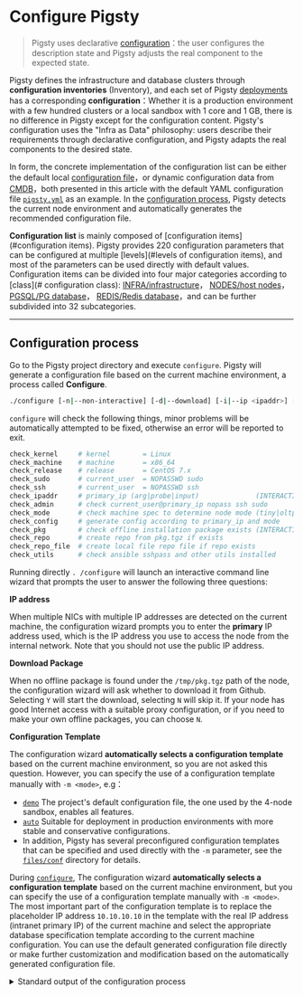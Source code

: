 # Configure Pigsty

> Pigsty uses declarative [configuration](v-config.md)：the user configures the description state and Pigsty adjusts the real component to the expected state.

Pigsty defines the infrastructure and database clusters through **configuration inventories** (Inventory), and each set of Pigsty [deployments](d-deploy.md)  has a corresponding **configuration**：Whether it is a production environment with a few hundred clusters or a local sandbox with 1 core and 1 GB, there is no difference in Pigsty except for the configuration content. Pigsty's configuration uses the "Infra as Data" philosophy: users describe their requirements through declarative configuration, and Pigsty adapts the real components to the desired state.

In form, the concrete implementation of the configuration list can be either the default local [configuration file](#配置文件)，or dynamic configuration data from [CMDB](t-cmdb.md)，both presented in this article with the default YAML configuration file [`pigsty.yml`](https://github.com/Vonng/pigsty/blob/master/pigsty.yml) as an example. In the [configuration process](#配置过程), Pigsty detects the current node environment and automatically generates the recommended configuration file.

**Configuration list** is mainly composed of [configuration items](#configuration items). Pigsty provides 220 configuration parameters that can be configured at multiple [levels](#levels of configuration items), and most of the parameters can be used directly with default values. Configuration items can be divided into four major categories according to [class](# configuration class):  [INFRA/infrastructure](v-infra.md)， [NODES/host nodes](v-nodes.md)， [PGSQL/PG database](v-pgsql.md)， [REDIS/Redis database](v-redis.md)，and can be further subdivided into 32 subcategories.


--------------

## Configuration process

Go to the Pigsty project directory and execute `configure`. Pigsty will generate a configuration file based on the current machine environment, a process called **Configure**.

```bash
./configure [-n|--non-interactive] [-d|--download] [-i|--ip <ipaddr>] [-m|--mode {auto|demo}]
```

`configure` will check the following things, minor problems will be automatically attempted to be fixed, otherwise an error will be reported to exit.

```bash
check_kernel     # kernel        = Linux
check_machine    # machine       = x86_64
check_release    # release       = CentOS 7.x
check_sudo       # current_user  = NOPASSWD sudo
check_ssh        # current_user  = NOPASSWD ssh
check_ipaddr     # primary_ip (arg|probe|input)              (INTERACTIVE: ask for ip)
check_admin      # check current_user@primary_ip nopass ssh sudo
check_mode       # check machine spec to determine node mode (tiny|oltp|olap|crit)
check_config     # generate config according to primary_ip and mode
check_pkg        # check offline installation package exists (INTERACTIVE: ask for download)
check_repo       # create repo from pkg.tgz if exists
check_repo_file  # create local file repo file if repo exists
check_utils      # check ansible sshpass and other utils installed
```

Running directly `. /configure` will launch an interactive command line wizard that prompts the user to answer the following three questions:

**IP address**

When multiple NICs with multiple IP addresses are detected on the current machine, the configuration wizard prompts you to enter the **primary** IP address used, which is the IP address you use to access the node from the internal network. Note that you should not use the public IP address.

**Download Package**

When no offline package is found under the `/tmp/pkg.tgz` path of the node, the configuration wizard will ask whether to download it from Github. Selecting `Y` will start the download, selecting `N` will skip it. If your node has good Internet access with a suitable proxy configuration, or if you need to make your own offline packages, you can choose `N`.

**Configuration Template**

The configuration wizard **automatically selects a configuration template** based on the current machine environment, so you are not asked this question. However, you can specify the use of a configuration template manually with `-m <mode>`, e.g：

- [`demo`](https://github.com/Vonng/pigsty/blob/master/files/conf/pigsty-demo.yml) The project's default configuration file, the one used by the 4-node sandbox, enables all features.
- [`auto`](https://github.com/Vonng/pigsty/blob/master/files/conf/pigsty-auto.yml) Suitable for deployment in production environments with more stable and conservative configurations.
- In addition, Pigsty has several preconfigured configuration templates that can be specified and used directly with the `-m` parameter, see the [`files/conf`](https://github.com/Vonng/pigsty/tree/master/files/conf) directory for details.

During [`configure`](#配置过程), The configuration wizard **automatically selects a configuration template** based on the current machine environment, but you can specify the use of a configuration template manually with `-m <mode>`. The most important part of the configuration template is to replace the placeholder IP address `10.10.10.10` in the template with the real IP address (intranet primary IP) of the current machine and select the appropriate database specification template according to the current machine configuration.  You can use the default generated configuration file directly or make further customization and modification based on the automatically generated configuration file.

<details><summary>Standard output of the configuration process</summary>


```bash
$ ./configure
configure pigsty v1.4.0 begin
[ OK ] kernel = Linux
[ OK ] machine = x86_64
[ OK ] release = 7.8.2003 , perfect
[ OK ] sudo = root ok
[ OK ] ssh = root@127.0.0.1 ok
[ OK ] primary_ip = 10.10.10.10  (from probe)
[ OK ] admin = root@10.10.10.10 ok
[ OK ] spec = mini (cpu = 2)
[ OK ] config = auto @ 10.10.10.10
[ OK ] cache = /tmp/pkg.tgz exists
[ OK ] repo = /www/pigsty ok
[ OK ] repo file = /etc/yum.repos.d/pigsty-local.repo
[ OK ] utils = install from local file repo
[ OK ] ansible = ansible 2.9.27
configure pigsty done. Use 'make install' to proceed
```







## Configuration file

A specific sample configuration file is available in the root of the Pigsty project: [`pigsty.yml`](https://github.com/Vonng/pigsty/blob/master/pigsty.yml).

The top level of the configuration file is a single object with `key` as `all` and contains two child items: `vars` and `children`.

```yaml
all:                      # Top-level object: all
  vars: <123 keys>        # Global Configuration: all.vars

  children:               # Grouping Definition: all.children Each project defines a database cluster 
    meta: <2 keys>...     # Special grouping: meta  Defined environment meta nodes
    
    pg-meta: <2 keys>...  # Detailed definition of database cluster pg-meta
    pg-test: <2 keys>...  # Detailed definition of database cluster pg-test
    ...
```

The content of `vars` is a key-value pair that defines the global configuration parameters, K is the name of the configuration item and V is the content of the configuration item.

The content of `children` is also a KV structure, K is the cluster name and V is the specific cluster definition, a sample cluster definition is shown below:

* The cluster definition also includes two subprojects: `vars` defines the configuration at the **cluster level**. `hosts` defines the cluster's instance members.
* The parameters in the cluster configuration will override the corresponding parameters in the global configuration, and the cluster configuration parameters will be overridden by the configuration parameters of the same name at the instance level. The only mandatory parameter is `pg_cluster`, which is the name of the cluster and must be consistent with the higher-level cluster name.
* The `hosts` uses KV to define the cluster instance members, K is the IP address (must be ssh reachable), V is the specific instance configuration parameters.
* There are two mandatory parameters in the instance configuration: `pg_seq`, and `pg_role`, which are the unique serial number of the instance and the role of the instance, respectively.

```yaml
pg-test:                 # The database cluster name is used as the cluster name by default
  vars:                  # Database cluster level variables
    pg_cluster: pg-test  # A mandatory configuration item defined at the cluster level, consistent throughout pg-test. 
  hosts:                 # Database Cluster Members
    10.10.10.11: {pg_seq: 1, pg_role: primary} # Database Instance Members
    10.10.10.12: {pg_seq: 2, pg_role: replica} # The identity parameters pg_role and pg_seq must be defined
    10.10.10.13: {pg_seq: 3, pg_role: offline} # Variables at the instance level can be specified here
```

Pigsty configuration files follow [**Ansible rules**](https://docs.ansible.com/ansible/2.5/user_guide/playbooks_variables.html) in YAML format and use a single configuration file by default. The default configuration file path for Pigsty is [`pigsty.yml`](https://github.com/Vonng/pigsty/blob/master/pigsty.yml) in the root directory of Pigsty's source code. The default configuration file is specified via `inventory = pigsty.yml` in  [`ansible.cfg`](https://github.com/Vonng/pigsty/blob/master/ansible.cfg) in the same directory. You can specify additional configuration files with the `-i <config_path>` parameter when executing any playbook.

The configuration file needs to be used in conjunction with  [**Ansible**](https://docs.ansible.com/). Ansible is a popular DevOps tool, but the average user does not need to know the specifics of Ansible.  If you are proficient in Ansible, you can adapt the configuration file yourself according to Ansible's inventory organization rules: for example, use a discrete configuration file with separate cluster definition and variable definition files for each cluster.

You don't need to be proficient in Ansible, just spend a few minutes browsing [Ansible Quick Start](p-playbook.md#Ansible快速上手) , you can use Ansible to execute playbooks.



## Configuration items

Configuration items take the form of key-value pairs: the key is the **name** of the configuration item and the value is the content of the configuration item. The form of the value varies, and may be a simple single string or a complex array of objects.

Pigsty's parameters can be configured at different **levels** and inherited and overridden based on rules, with higher priority configuration items overriding lower priority configuration items of the same name. So you can configure at different levels and at different granularity for specific clusters and specific instances **fine** configuration.

### Hierarchy of configuration items

In Pigsty's [configuration file](#配置文件), **configuration items** can appear in three locations: **global**, **cluster**, and **instance**. Configuration items defined in **cluster** `vars` **override global configuration items** with same-name key override, and configuration items defined in **instance** in turn override cluster configuration items with global configuration items.

| Granularity  | Scope          | Priority | Description                                                  | Location                             |
| :----------: | -------------- | -------- | ------------------------------------------------------------ | ------------------------------------ |
|  **G**lobal  | Global Scope   | Low      | Consistent within the same set of **deployment environments** | `all.vars.xxx`                       |
| **C**luster  | Cluster Scope  | Medium   | Consistency within the same set of **clusters**              | `all.children.<cls>.vars.xxx`        |
| **I**nstance | Instance Scope | High     | The most granular level of configuration                     | `all.children.<cls>.hosts.<ins>.xxx` |

Not all configuration items are **suitable** for use at all levels. For example, infrastructure parameters will usually only be defined in the **global** configuration, parameters such as database instance labels, roles, load balancing weights, etc. can only be configured at the **instance** level, and some operational options can only be provided using command line parameters (e.g., the name of the database to be created). For details and applicability of configuration items, please see [list of configuration items](v-config.md).

### Underwrite and Coverage

In addition to the three configuration granularities in the configuration file, there are two additional levels of priority in the Pigsty configuration project: default value pocketing and command line parameter forced override:

* **Default**：When a configuration item does not appear at either the global/cluster/instance level, the default configuration item is used. The default value has the lowest priority, and all configuration items have default values. The default parameters are defined in `roles/<role>/default/main.yml`.
* **Parameter**：Configuration items specified by means of command line incoming parameters have the highest priority and will override all levels of configuration. Some configuration items can only be specified by means of command line parameters.

|    Levels    | Priority | Source    | Description                                                  | Location                             |
| :----------: | -------- | --------- | ------------------------------------------------------------ | ------------------------------------ |
| **D**efault  | Lowest   | Default   | Default values for code logic definitions                    | `roles/<role>/default/main.yml`      |
|  **G**lobal  | Low      | Global    | Consistent within the same set of **deployment environments** | `all.vars.xxx`                       |
| **C**luster  | Medium   | Cluster   | Consistency within the same set of **clusters**              | `all.children.<cls>.vars.xxx`        |
| **I**nstance | High     | Instance  | The most granular level of configuration                     | `all.children.<cls>.hosts.<ins>.xxx` |
| **A**rgument | Highest  | Parameter | Pass in command line arguments                               | `-e `                                |

--------------


## Configuration category

Pigsty contains 220 fixed [configuration items](#配置项清单) divided into four sections: [INFRA](v-infra.md), [NODES](v-nodes.md), [PGSQL](v-pgsql.md), [REDIS](v-redis.md), for a total of 32 categories.

Usually only the node/database **identity parameter** is mandatory, other configuration parameters can be modified on demand by directly using the default values.

| Category              | Section                                         | Description                                    | Count |
| --------------------- | ----------------------------------------------- | ---------------------------------------------- | ----- |
| [`INFRA`](v-infra.md) | [`CONNECT`](v-infra.md#CONNECT)                 | Connection parameters                          | 1     |
| [`INFRA`](v-infra.md) | [`REPO`](v-infra.md#REPO)                       | Local source infrastructure                    | 10    |
| [`INFRA`](v-infra.md) | [`CA`](v-infra.md#CA)                           | Public-Private Key Infrastructure              | 5     |
| [`INFRA`](v-infra.md) | [`NGINX`](v-infra.md#NGINX)                     | Nginx Web Server                               | 5     |
| [`INFRA`](v-infra.md) | [`NAMESERVER`](v-infra.md#NAMESERVER)           | DNS Server                                     | 1     |
| [`INFRA`](v-infra.md) | [`PROMETHEUS`](v-infra.md#PROMETHEUS)           | Monitoring Timing Database                     | 7     |
| [`INFRA`](v-infra.md) | [`EXPORTER`](v-infra.md#EXPORTER)               | Universal Exporter Configuration               | 3     |
| [`INFRA`](v-infra.md) | [`GRAFANA`](v-infra.md#GRAFANA)                 | Grafana Visualization Platform                 | 9     |
| [`INFRA`](v-infra.md) | [`LOKI`](v-infra.md#LOKI)                       | Loki log collection platform                   | 5     |
| [`INFRA`](v-infra.md) | [`DCS`](v-infra.md#DCS)                         | Distributed Configuration Storage Metadatabase | 8     |
| [`INFRA`](v-infra.md) | [`JUPYTER`](v-infra.md#JUPYTER)                 | JupyterLab Data Analysis Environment           | 3     |
| [`INFRA`](v-infra.md) | [`PGWEB`](v-infra.md#PGWEB)                     | PGWeb Web Client Tool                          | 2     |
| [`NODES`](v-nodes.md) | [`NODE_IDENTITY`](v-nodes.md#NODE_IDENTITY)     | Node identity parameters                       | 5     |
| [`NODES`](v-nodes.md) | [`NODE_DNS`](v-nodes.md#NODE_DNS)               | Node Domain Name Resolution                    | 5     |
| [`NODES`](v-nodes.md) | [`NODE_REPO`](v-nodes.md#NODE_REPO)             | Node Software Source                           | 3     |
| [`NODES`](v-nodes.md) | [`NODE_PACKAGES`](v-nodes.md#NODE_PACKAGES)     | Node Packages                                  | 4     |
| [`NODES`](v-nodes.md) | [`NODE_FEATURES`](v-nodes.md#NODE_FEATURES)     | Node Functionality Features                    | 6     |
| [`NODES`](v-nodes.md) | [`NODE_MODULES`](v-nodes.md#NODE_MODULES)       | Node Kernel Module                             | 1     |
| [`NODES`](v-nodes.md) | [`NODE_TUNE`](v-nodes.md#NODE_TUNE)             | Node parameter tuning                          | 2     |
| [`NODES`](v-nodes.md) | [`NODE_ADMIN`](v-nodes.md#NODE_ADMIN)           | Node Administrator                             | 6     |
| [`NODES`](v-nodes.md) | [`NODE_TIME`](v-nodes.md#NODE_TIME)             | Node time zone and time synchronization        | 4     |
| [`NODES`](v-nodes.md) | [`NODE_EXPORTER`](v-nodes.md#NODE_EXPORTER)     | Node Indicator Exposer                         | 3     |
| [`NODES`](v-nodes.md) | [`PROMTAIL`](v-nodes.md#PROMTAIL)               | Log collection component                       | 5     |
| [`PGSQL`](v-pgsql.md) | [`PG_IDENTITY`](v-pgsql.md#PG_IDENTITY)         | PGSQL Database Identity Parameters             | 13    |
| [`PGSQL`](v-pgsql.md) | [`PG_BUSINESS`](v-pgsql.md#PG_BUSINESS)         | PGSQL Business Object Definition               | 11    |
| [`PGSQL`](v-pgsql.md) | [`PG_INSTALL`](v-pgsql.md#PG_INSTALL)           | PGSQL Installation                             | 11    |
| [`PGSQL`](v-pgsql.md) | [`PG_BOOTSTRAP`](v-pgsql.md#PG_BOOTSTRAP)       | PGSQL Cluster Initialization                   | 24    |
| [`PGSQL`](v-pgsql.md) | [`PG_PROVISION`](v-pgsql.md#PG_PROVISION)       | PGSQL Cluster Template Provisioning            | 9     |
| [`PGSQL`](v-pgsql.md) | [`PG_EXPORTER`](v-pgsql.md#PG_EXPORTER)         | PGSQL Indicator Exposer                        | 13    |
| [`PGSQL`](v-pgsql.md) | [`PG_SERVICE`](v-pgsql.md#PG_SERVICE)           | PGSQL Service Access                           | 16    |
| [`REDIS`](v-redis.md) | [`REDIS_IDENTITY`](v-redis.md#REDIS_IDENTITY)   | REDIS Identity Parameters                      | 3     |
| [`REDIS`](v-redis.md) | [`REDIS_PROVISION`](v-redis.md#REDIS_PROVISION) | REDIS Cluster Provisioning                     | 14    |
| [`REDIS`](v-redis.md) | [`REDIS_EXPORTER`](v-redis.md#REDIS_EXPORTER)   | REDIS Indicator Exposer                        | 3     |



<details><summary>List of configuration items</summary>


| ID   | Name                                                         | Section                                         | Level | Description                          |
| ---- | ------------------------------------------------------------ | ----------------------------------------------- | ----- | ------------------------------------ |
| 100  | [`proxy_env`](v-infra.md#proxy_env)                          | [`CONNECT`](v-infra.md#CONNECT)                 | G     | 代理服务器配置                       |
| 110  | [`repo_enabled`](v-infra.md#repo_enabled)                    | [`REPO`](v-infra.md#REPO)                       | G     | 是否启用本地源                       |
| 111  | [`repo_name`](v-infra.md#repo_name)                          | [`REPO`](v-infra.md#REPO)                       | G     | 本地源名称                           |
| 112  | [`repo_address`](v-infra.md#repo_address)                    | [`REPO`](v-infra.md#REPO)                       | G     | 本地源外部访问地址                   |
| 113  | [`repo_port`](v-infra.md#repo_port)                          | [`REPO`](v-infra.md#REPO)                       | G     | 本地源端口                           |
| 114  | [`repo_home`](v-infra.md#repo_home)                          | [`REPO`](v-infra.md#REPO)                       | G     | 本地源文件根目录                     |
| 115  | [`repo_rebuild`](v-infra.md#repo_rebuild)                    | [`REPO`](v-infra.md#REPO)                       | A     | 是否重建Yum源                        |
| 116  | [`repo_remove`](v-infra.md#repo_remove)                      | [`REPO`](v-infra.md#REPO)                       | A     | 是否移除已有REPO文件                 |
| 117  | [`repo_upstreams`](v-infra.md#repo_upstreams)                | [`REPO`](v-infra.md#REPO)                       | G     | Yum源的上游来源                      |
| 118  | [`repo_packages`](v-infra.md#repo_packages)                  | [`REPO`](v-infra.md#REPO)                       | G     | Yum源需下载软件列表                  |
| 119  | [`repo_url_packages`](v-infra.md#repo_url_packages)          | [`REPO`](v-infra.md#REPO)                       | G     | 通过URL直接下载的软件                |
| 120  | [`ca_method`](v-infra.md#ca_method)                          | [`CA`](v-infra.md#CA)                           | G     | CA的创建方式                         |
| 121  | [`ca_subject`](v-infra.md#ca_subject)                        | [`CA`](v-infra.md#CA)                           | G     | 自签名CA主题                         |
| 122  | [`ca_homedir`](v-infra.md#ca_homedir)                        | [`CA`](v-infra.md#CA)                           | G     | CA证书根目录                         |
| 123  | [`ca_cert`](v-infra.md#ca_cert)                              | [`CA`](v-infra.md#CA)                           | G     | CA证书                               |
| 124  | [`ca_key`](v-infra.md#ca_key)                                | [`CA`](v-infra.md#CA)                           | G     | CA私钥名称                           |
| 130  | [`nginx_upstream`](v-infra.md#nginx_upstream)                | [`NGINX`](v-infra.md#NGINX)                     | G     | Nginx上游服务器                      |
| 131  | [`app_list`](v-infra.md#app_list)                            | [`NGINX`](v-infra.md#NGINX)                     | G     | 首页导航栏显示的应用列表             |
| 132  | [`docs_enabled`](v-infra.md#docs_enabled)                    | [`NGINX`](v-infra.md#NGINX)                     | G     | 是否启用本地文档                     |
| 133  | [`pev2_enabled`](v-infra.md#pev2_enabled)                    | [`NGINX`](v-infra.md#NGINX)                     | G     | 是否启用PEV2组件                     |
| 134  | [`pgbadger_enabled`](v-infra.md#pgbadger_enabled)            | [`NGINX`](v-infra.md#NGINX)                     | G     | 是否启用Pgbadger                     |
| 140  | [`dns_records`](v-infra.md#dns_records)                      | [`NAMESERVER`](v-infra.md#NAMESERVER)           | G     | 动态DNS解析记录                      |
| 150  | [`prometheus_data_dir`](v-infra.md#prometheus_data_dir)      | [`PROMETHEUS`](v-infra.md#PROMETHEUS)           | G     | Prometheus数据库目录                 |
| 151  | [`prometheus_options`](v-infra.md#prometheus_options)        | [`PROMETHEUS`](v-infra.md#PROMETHEUS)           | G     | Prometheus命令行参数                 |
| 152  | [`prometheus_reload`](v-infra.md#prometheus_reload)          | [`PROMETHEUS`](v-infra.md#PROMETHEUS)           | A     | Reload而非Recreate                   |
| 153  | [`prometheus_sd_method`](v-infra.md#prometheus_sd_method)    | [`PROMETHEUS`](v-infra.md#PROMETHEUS)           | G     | 服务发现机制：static                 |
| 154  | [`prometheus_scrape_interval`](v-infra.md#prometheus_scrape_interval) | [`PROMETHEUS`](v-infra.md#PROMETHEUS)           | G     | Prom抓取周期                         |
| 155  | [`prometheus_scrape_timeout`](v-infra.md#prometheus_scrape_timeout) | [`PROMETHEUS`](v-infra.md#PROMETHEUS)           | G     | Prom抓取超时                         |
| 156  | [`prometheus_sd_interval`](v-infra.md#prometheus_sd_interval) | [`PROMETHEUS`](v-infra.md#PROMETHEUS)           | G     | Prom服务发现刷新周期                 |
| 160  | [`exporter_install`](v-infra.md#exporter_install)            | [`EXPORTER`](v-infra.md#EXPORTER)               | G     | 安装监控组件的方式                   |
| 161  | [`exporter_repo_url`](v-infra.md#exporter_repo_url)          | [`EXPORTER`](v-infra.md#EXPORTER)               | G     | 监控组件的YumRepo                    |
| 162  | [`exporter_metrics_path`](v-infra.md#exporter_metrics_path)  | [`EXPORTER`](v-infra.md#EXPORTER)               | G     | 监控暴露的URL Path                   |
| 170  | [`grafana_endpoint`](v-infra.md#grafana_endpoint)            | [`GRAFANA`](v-infra.md#GRAFANA)                 | G     | Grafana地址                          |
| 171  | [`grafana_admin_username`](v-infra.md#grafana_admin_username) | [`GRAFANA`](v-infra.md#GRAFANA)                 | G     | Grafana管理员用户名                  |
| 172  | [`grafana_admin_password`](v-infra.md#grafana_admin_password) | [`GRAFANA`](v-infra.md#GRAFANA)                 | G     | Grafana管理员密码                    |
| 173  | [`grafana_database`](v-infra.md#grafana_database)            | [`GRAFANA`](v-infra.md#GRAFANA)                 | G     | Grafana后端数据库类型                |
| 174  | [`grafana_pgurl`](v-infra.md#grafana_pgurl)                  | [`GRAFANA`](v-infra.md#GRAFANA)                 | G     | Grafana的PG数据库连接串              |
| 175  | [`grafana_plugin`](v-infra.md#grafana_plugin)                | [`GRAFANA`](v-infra.md#GRAFANA)                 | G     | 如何安装Grafana插件                  |
| 176  | [`grafana_cache`](v-infra.md#grafana_cache)                  | [`GRAFANA`](v-infra.md#GRAFANA)                 | G     | Grafana插件缓存地址                  |
| 177  | [`grafana_plugins`](v-infra.md#grafana_plugins)              | [`GRAFANA`](v-infra.md#GRAFANA)                 | G     | 安装的Grafana插件列表                |
| 178  | [`grafana_git_plugins`](v-infra.md#grafana_git_plugins)      | [`GRAFANA`](v-infra.md#GRAFANA)                 | G     | 从Git安装的Grafana插件               |
| 180  | [`loki_endpoint`](v-infra.md#loki_endpoint)                  | [`LOKI`](v-infra.md#LOKI)                       | G     | 用于接收日志的loki服务endpoint       |
| 181  | [`loki_clean`](v-infra.md#loki_clean)                        | [`LOKI`](v-infra.md#LOKI)                       | A     | 是否在安装Loki时清理数据库目录       |
| 182  | [`loki_options`](v-infra.md#loki_options)                    | [`LOKI`](v-infra.md#LOKI)                       | G     | Loki的命令行参数                     |
| 183  | [`loki_data_dir`](v-infra.md#loki_data_dir)                  | [`LOKI`](v-infra.md#LOKI)                       | G     | Loki的数据目录                       |
| 184  | [`loki_retention`](v-infra.md#loki_retention)                | [`LOKI`](v-infra.md#LOKI)                       | G     | Loki日志默认保留天数                 |
| 200  | [`dcs_servers`](v-infra.md#dcs_servers)                      | [`DCS`](v-infra.md#DCS)                         | G     | DCS服务器名称:IP列表                 |
| 201  | [`service_registry`](v-infra.md#service_registry)            | [`DCS`](v-infra.md#DCS)                         | G     | 服务注册的位置                       |
| 202  | [`dcs_type`](v-infra.md#dcs_type)                            | [`DCS`](v-infra.md#DCS)                         | G     | 使用的DCS类型                        |
| 203  | [`dcs_name`](v-infra.md#dcs_name)                            | [`DCS`](v-infra.md#DCS)                         | G     | DCS集群名称                          |
| 204  | [`dcs_exists_action`](v-infra.md#dcs_exists_action)          | [`DCS`](v-infra.md#DCS)                         | C/A   | 若DCS实例存在如何处理                |
| 205  | [`dcs_disable_purge`](v-infra.md#dcs_disable_purge)          | [`DCS`](v-infra.md#DCS)                         | C/A   | 完全禁止清理DCS实例                  |
| 206  | [`consul_data_dir`](v-infra.md#consul_data_dir)              | [`DCS`](v-infra.md#DCS)                         | G     | Consul数据目录                       |
| 207  | [`etcd_data_dir`](v-infra.md#etcd_data_dir)                  | [`DCS`](v-infra.md#DCS)                         | G     | Etcd数据目录                         |
| 220  | [`jupyter_enabled`](v-infra.md#jupyter_enabled)              | [`JUPYTER`](v-infra.md#JUPYTER)                 | G     | 是否启用JupyterLab                   |
| 221  | [`jupyter_username`](v-infra.md#jupyter_username)            | [`JUPYTER`](v-infra.md#JUPYTER)                 | G     | Jupyter使用的操作系统用户            |
| 222  | [`jupyter_password`](v-infra.md#jupyter_password)            | [`JUPYTER`](v-infra.md#JUPYTER)                 | G     | Jupyter Lab的密码                    |
| 230  | [`pgweb_enabled`](v-infra.md#pgweb_enabled)                  | [`PGWEB`](v-infra.md#PGWEB)                     | G     | 是否启用PgWeb                        |
| 231  | [`pgweb_username`](v-infra.md#pgweb_username)                | [`PGWEB`](v-infra.md#PGWEB)                     | G     | PgWeb使用的操作系统用户              |
| 300  | [`meta_node`](v-nodes.md#meta_node)                          | [`NODE_IDENTITY`](v-nodes.md#NODE_IDENTITY)     | C     | 表示此节点为元节点                   |
| 301  | [`nodename`](v-nodes.md#nodename)                            | [`NODE_IDENTITY`](v-nodes.md#NODE_IDENTITY)     | I     | 指定节点实例标识                     |
| 302  | [`node_cluster`](v-nodes.md#node_cluster)                    | [`NODE_IDENTITY`](v-nodes.md#NODE_IDENTITY)     | C     | 节点集群名，默认名为nodes            |
| 303  | [`nodename_overwrite`](v-nodes.md#nodename_overwrite)        | [`NODE_IDENTITY`](v-nodes.md#NODE_IDENTITY)     | C     | 用Nodename覆盖机器HOSTNAME           |
| 304  | [`nodename_exchange`](v-nodes.md#nodename_exchange)          | [`NODE_IDENTITY`](v-nodes.md#NODE_IDENTITY)     | C     | 是否在剧本节点间交换主机名           |
| 310  | [`node_dns_hosts`](v-nodes.md#node_dns_hosts)                | [`NODE_DNS`](v-nodes.md#NODE_DNS)               | C     | 写入机器的静态DNS解析                |
| 311  | [`node_dns_hosts_extra`](v-nodes.md#node_dns_hosts_extra)    | [`NODE_DNS`](v-nodes.md#NODE_DNS)               | C/I   | 同上，用于集群实例层级               |
| 312  | [`node_dns_server`](v-nodes.md#node_dns_server)              | [`NODE_DNS`](v-nodes.md#NODE_DNS)               | C     | 如何配置DNS服务器？                  |
| 313  | [`node_dns_servers`](v-nodes.md#node_dns_servers)            | [`NODE_DNS`](v-nodes.md#NODE_DNS)               | C     | 配置动态DNS服务器列表                |
| 314  | [`node_dns_options`](v-nodes.md#node_dns_options)            | [`NODE_DNS`](v-nodes.md#NODE_DNS)               | C     | 配置/etc/resolv.conf                 |
| 320  | [`node_repo_method`](v-nodes.md#node_repo_method)            | [`NODE_REPO`](v-nodes.md#NODE_REPO)             | C     | 节点使用Yum源的方式                  |
| 321  | [`node_repo_remove`](v-nodes.md#node_repo_remove)            | [`NODE_REPO`](v-nodes.md#NODE_REPO)             | C     | 是否移除节点已有Yum源                |
| 322  | [`node_local_repo_url`](v-nodes.md#node_local_repo_url)      | [`NODE_REPO`](v-nodes.md#NODE_REPO)             | C     | 本地源的URL地址                      |
| 330  | [`node_packages`](v-nodes.md#node_packages)                  | [`NODE_PACKAGES`](v-nodes.md#NODE_PACKAGES)     | C     | 节点安装软件列表                     |
| 331  | [`node_extra_packages`](v-nodes.md#node_extra_packages)      | [`NODE_PACKAGES`](v-nodes.md#NODE_PACKAGES)     | C     | 节点额外安装的软件列表               |
| 332  | [`node_meta_packages`](v-nodes.md#node_meta_packages)        | [`NODE_PACKAGES`](v-nodes.md#NODE_PACKAGES)     | G     | 元节点所需的软件列表                 |
| 333  | [`node_meta_pip_install`](v-nodes.md#node_meta_pip_install)  | [`NODE_PACKAGES`](v-nodes.md#NODE_PACKAGES)     | G     | 元节点上通过pip3安装的软件包         |
| 340  | [`node_disable_numa`](v-nodes.md#node_disable_numa)          | [`NODE_FEATURES`](v-nodes.md#NODE_FEATURES)     | C     | 关闭节点NUMA                         |
| 341  | [`node_disable_swap`](v-nodes.md#node_disable_swap)          | [`NODE_FEATURES`](v-nodes.md#NODE_FEATURES)     | C     | 关闭节点SWAP                         |
| 342  | [`node_disable_firewall`](v-nodes.md#node_disable_firewall)  | [`NODE_FEATURES`](v-nodes.md#NODE_FEATURES)     | C     | 关闭节点防火墙                       |
| 343  | [`node_disable_selinux`](v-nodes.md#node_disable_selinux)    | [`NODE_FEATURES`](v-nodes.md#NODE_FEATURES)     | C     | 关闭节点SELINUX                      |
| 344  | [`node_static_network`](v-nodes.md#node_static_network)      | [`NODE_FEATURES`](v-nodes.md#NODE_FEATURES)     | C     | 是否使用静态DNS服务器                |
| 345  | [`node_disk_prefetch`](v-nodes.md#node_disk_prefetch)        | [`NODE_FEATURES`](v-nodes.md#NODE_FEATURES)     | C     | 是否启用磁盘预读                     |
| 346  | [`node_kernel_modules`](v-nodes.md#node_kernel_modules)      | [`NODE_MODULES`](v-nodes.md#NODE_MODULES)       | C     | 启用的内核模块                       |
| 350  | [`node_tune`](v-nodes.md#node_tune)                          | [`NODE_TUNE`](v-nodes.md#NODE_TUNE)             | C     | 节点调优模式                         |
| 351  | [`node_sysctl_params`](v-nodes.md#node_sysctl_params)        | [`NODE_TUNE`](v-nodes.md#NODE_TUNE)             | C     | 操作系统内核参数                     |
| 360  | [`node_admin_setup`](v-nodes.md#node_admin_setup)            | [`NODE_ADMIN`](v-nodes.md#NODE_ADMIN)           | G     | 是否创建管理员用户                   |
| 361  | [`node_admin_uid`](v-nodes.md#node_admin_uid)                | [`NODE_ADMIN`](v-nodes.md#NODE_ADMIN)           | G     | 管理员用户UID                        |
| 362  | [`node_admin_username`](v-nodes.md#node_admin_username)      | [`NODE_ADMIN`](v-nodes.md#NODE_ADMIN)           | G     | 管理员用户名                         |
| 363  | [`node_admin_ssh_exchange`](v-nodes.md#node_admin_ssh_exchange) | [`NODE_ADMIN`](v-nodes.md#NODE_ADMIN)           | C     | 在实例间交换管理员SSH密钥            |
| 364  | [`node_admin_pk_current`](v-nodes.md#node_admin_pk_current)  | [`NODE_ADMIN`](v-nodes.md#NODE_ADMIN)           | A     | 是否将当前用户的公钥加入管理员账户   |
| 365  | [`node_admin_pks`](v-nodes.md#node_admin_pks)                | [`NODE_ADMIN`](v-nodes.md#NODE_ADMIN)           | C     | 可登陆管理员的公钥列表               |
| 370  | [`node_timezone`](v-nodes.md#node_timezone)                  | [`NODE_TIME`](v-nodes.md#NODE_TIME)             | C     | NTP时区设置                          |
| 371  | [`node_ntp_config`](v-nodes.md#node_ntp_config)              | [`NODE_TIME`](v-nodes.md#NODE_TIME)             | C     | 是否配置NTP服务？                    |
| 372  | [`node_ntp_service`](v-nodes.md#node_ntp_service)            | [`NODE_TIME`](v-nodes.md#NODE_TIME)             | C     | NTP服务类型：ntp或chrony             |
| 373  | [`node_ntp_servers`](v-nodes.md#node_ntp_servers)            | [`NODE_TIME`](v-nodes.md#NODE_TIME)             | C     | NTP服务器列表                        |
| 380  | [`node_exporter_enabled`](v-nodes.md#node_exporter_enabled)  | [`NODE_EXPORTER`](v-nodes.md#NODE_EXPORTER)     | C     | 启用节点指标收集器                   |
| 381  | [`node_exporter_port`](v-nodes.md#node_exporter_port)        | [`NODE_EXPORTER`](v-nodes.md#NODE_EXPORTER)     | C     | 节点指标暴露端口                     |
| 382  | [`node_exporter_options`](v-nodes.md#node_exporter_options)  | [`NODE_EXPORTER`](v-nodes.md#NODE_EXPORTER)     | C/I   | 节点指标采集选项                     |
| 390  | [`promtail_enabled`](v-nodes.md#promtail_enabled)            | [`PROMTAIL`](v-nodes.md#PROMTAIL)               | C     | 是否启用Promtail日志收集服务         |
| 391  | [`promtail_clean`](v-nodes.md#promtail_clean)                | [`PROMTAIL`](v-nodes.md#PROMTAIL)               | C/A   | 是否在安装promtail时移除已有状态信息 |
| 392  | [`promtail_port`](v-nodes.md#promtail_port)                  | [`PROMTAIL`](v-nodes.md#PROMTAIL)               | G     | promtail使用的默认端口               |
| 393  | [`promtail_options`](v-nodes.md#promtail_options)            | [`PROMTAIL`](v-nodes.md#PROMTAIL)               | C/I   | promtail命令行参数                   |
| 394  | [`promtail_positions`](v-nodes.md#promtail_positions)        | [`PROMTAIL`](v-nodes.md#PROMTAIL)               | C     | promtail状态文件位置                 |
| 500  | [`pg_cluster`](v-pgsql.md#pg_cluster)                        | [`PG_IDENTITY`](v-pgsql.md#PG_IDENTITY)         | C     | PG数据库集群名称                     |
| 501  | [`pg_shard`](v-pgsql.md#pg_shard)                            | [`PG_IDENTITY`](v-pgsql.md#PG_IDENTITY)         | C     | PG集群所属的Shard (保留)             |
| 502  | [`pg_sindex`](v-pgsql.md#pg_sindex)                          | [`PG_IDENTITY`](v-pgsql.md#PG_IDENTITY)         | C     | PG集群的分片号 (保留)                |
| 503  | [`gp_role`](v-pgsql.md#gp_role)                              | [`PG_IDENTITY`](v-pgsql.md#PG_IDENTITY)         | C     | 当前PG集群在GP中的角色               |
| 504  | [`pg_role`](v-pgsql.md#pg_role)                              | [`PG_IDENTITY`](v-pgsql.md#PG_IDENTITY)         | I     | PG数据库实例角色                     |
| 505  | [`pg_seq`](v-pgsql.md#pg_seq)                                | [`PG_IDENTITY`](v-pgsql.md#PG_IDENTITY)         | I     | PG数据库实例序号                     |
| 506  | [`pg_instances`](v-pgsql.md#pg_instances)                    | [`PG_IDENTITY`](v-pgsql.md#PG_IDENTITY)         | I     | 当前节点上的所有PG实例               |
| 507  | [`pg_upstream`](v-pgsql.md#pg_upstream)                      | [`PG_IDENTITY`](v-pgsql.md#PG_IDENTITY)         | I     | 实例的复制上游节点                   |
| 508  | [`pg_offline_query`](v-pgsql.md#pg_offline_query)            | [`PG_IDENTITY`](v-pgsql.md#PG_IDENTITY)         | I     | 是否允许离线查询                     |
| 509  | [`pg_backup`](v-pgsql.md#pg_backup)                          | [`PG_IDENTITY`](v-pgsql.md#PG_IDENTITY)         | I     | 是否在实例上存储备份                 |
| 510  | [`pg_weight`](v-pgsql.md#pg_weight)                          | [`PG_IDENTITY`](v-pgsql.md#PG_IDENTITY)         | I     | 实例在负载均衡中的相对权重           |
| 511  | [`pg_hostname`](v-pgsql.md#pg_hostname)                      | [`PG_IDENTITY`](v-pgsql.md#PG_IDENTITY)         | C/I   | 将PG实例名称设为HOSTNAME             |
| 512  | [`pg_preflight_skip`](v-pgsql.md#pg_preflight_skip)          | [`PG_IDENTITY`](v-pgsql.md#PG_IDENTITY)         | C/A   | 跳过PG身份参数校验                   |
| 520  | [`pg_users`](v-pgsql.md#pg_users)                            | [`PG_BUSINESS`](v-pgsql.md#PG_BUSINESS)         | C     | 业务用户定义                         |
| 521  | [`pg_databases`](v-pgsql.md#pg_databases)                    | [`PG_BUSINESS`](v-pgsql.md#PG_BUSINESS)         | C     | 业务数据库定义                       |
| 522  | [`pg_services_extra`](v-pgsql.md#pg_services_extra)          | [`PG_BUSINESS`](v-pgsql.md#PG_BUSINESS)         | C     | 集群专有服务定义                     |
| 523  | [`pg_hba_rules_extra`](v-pgsql.md#pg_hba_rules_extra)        | [`PG_BUSINESS`](v-pgsql.md#PG_BUSINESS)         | C     | 集群/实例特定的HBA规则               |
| 524  | [`pgbouncer_hba_rules_extra`](v-pgsql.md#pgbouncer_hba_rules_extra) | [`PG_BUSINESS`](v-pgsql.md#PG_BUSINESS)         | C     | Pgbounce特定HBA规则                  |
| 525  | [`pg_admin_username`](v-pgsql.md#pg_admin_username)          | [`PG_BUSINESS`](v-pgsql.md#PG_BUSINESS)         | G     | PG管理用户                           |
| 526  | [`pg_admin_password`](v-pgsql.md#pg_admin_password)          | [`PG_BUSINESS`](v-pgsql.md#PG_BUSINESS)         | G     | PG管理用户密码                       |
| 527  | [`pg_replication_username`](v-pgsql.md#pg_replication_username) | [`PG_BUSINESS`](v-pgsql.md#PG_BUSINESS)         | G     | PG复制用户                           |
| 528  | [`pg_replication_password`](v-pgsql.md#pg_replication_password) | [`PG_BUSINESS`](v-pgsql.md#PG_BUSINESS)         | G     | PG复制用户的密码                     |
| 529  | [`pg_monitor_username`](v-pgsql.md#pg_monitor_username)      | [`PG_BUSINESS`](v-pgsql.md#PG_BUSINESS)         | G     | PG监控用户                           |
| 530  | [`pg_monitor_password`](v-pgsql.md#pg_monitor_password)      | [`PG_BUSINESS`](v-pgsql.md#PG_BUSINESS)         | G     | PG监控用户密码                       |
| 540  | [`pg_dbsu`](v-pgsql.md#pg_dbsu)                              | [`PG_INSTALL`](v-pgsql.md#PG_INSTALL)           | C     | PG操作系统超级用户                   |
| 541  | [`pg_dbsu_uid`](v-pgsql.md#pg_dbsu_uid)                      | [`PG_INSTALL`](v-pgsql.md#PG_INSTALL)           | C     | 超级用户UID                          |
| 542  | [`pg_dbsu_sudo`](v-pgsql.md#pg_dbsu_sudo)                    | [`PG_INSTALL`](v-pgsql.md#PG_INSTALL)           | C     | 超级用户的Sudo权限                   |
| 543  | [`pg_dbsu_home`](v-pgsql.md#pg_dbsu_home)                    | [`PG_INSTALL`](v-pgsql.md#PG_INSTALL)           | C     | 超级用户的家目录                     |
| 544  | [`pg_dbsu_ssh_exchange`](v-pgsql.md#pg_dbsu_ssh_exchange)    | [`PG_INSTALL`](v-pgsql.md#PG_INSTALL)           | C     | 是否交换超级用户密钥                 |
| 545  | [`pg_version`](v-pgsql.md#pg_version)                        | [`PG_INSTALL`](v-pgsql.md#PG_INSTALL)           | C     | 安装的数据库大版本                   |
| 546  | [`pgdg_repo`](v-pgsql.md#pgdg_repo)                          | [`PG_INSTALL`](v-pgsql.md#PG_INSTALL)           | C     | 是否添加PG官方源？                   |
| 547  | [`pg_add_repo`](v-pgsql.md#pg_add_repo)                      | [`PG_INSTALL`](v-pgsql.md#PG_INSTALL)           | C     | 是否添加PG相关上游源？               |
| 548  | [`pg_bin_dir`](v-pgsql.md#pg_bin_dir)                        | [`PG_INSTALL`](v-pgsql.md#PG_INSTALL)           | C     | PG二进制目录                         |
| 549  | [`pg_packages`](v-pgsql.md#pg_packages)                      | [`PG_INSTALL`](v-pgsql.md#PG_INSTALL)           | C     | 安装的PG软件包列表                   |
| 550  | [`pg_extensions`](v-pgsql.md#pg_extensions)                  | [`PG_INSTALL`](v-pgsql.md#PG_INSTALL)           | C     | 安装的PG插件列表                     |
| 560  | [`pg_exists_action`](v-pgsql.md#pg_exists_action)            | [`PG_BOOTSTRAP`](v-pgsql.md#PG_BOOTSTRAP)       | C/A   | PG存在时如何处理                     |
| 561  | [`pg_disable_purge`](v-pgsql.md#pg_disable_purge)            | [`PG_BOOTSTRAP`](v-pgsql.md#PG_BOOTSTRAP)       | C/A   | 禁止清除存在的PG实例                 |
| 562  | [`pg_data`](v-pgsql.md#pg_data)                              | [`PG_BOOTSTRAP`](v-pgsql.md#PG_BOOTSTRAP)       | C     | PG数据目录                           |
| 563  | [`pg_fs_main`](v-pgsql.md#pg_fs_main)                        | [`PG_BOOTSTRAP`](v-pgsql.md#PG_BOOTSTRAP)       | C     | PG主数据盘挂载点                     |
| 564  | [`pg_fs_bkup`](v-pgsql.md#pg_fs_bkup)                        | [`PG_BOOTSTRAP`](v-pgsql.md#PG_BOOTSTRAP)       | C     | PG备份盘挂载点                       |
| 565  | [`pg_dummy_filesize`](v-pgsql.md#pg_dummy_filesize)          | [`PG_BOOTSTRAP`](v-pgsql.md#PG_BOOTSTRAP)       | C     | 占位文件/pg/dummy的大小              |
| 566  | [`pg_listen`](v-pgsql.md#pg_listen)                          | [`PG_BOOTSTRAP`](v-pgsql.md#PG_BOOTSTRAP)       | C     | PG监听的IP地址                       |
| 567  | [`pg_port`](v-pgsql.md#pg_port)                              | [`PG_BOOTSTRAP`](v-pgsql.md#PG_BOOTSTRAP)       | C     | PG监听的端口                         |
| 568  | [`pg_localhost`](v-pgsql.md#pg_localhost)                    | [`PG_BOOTSTRAP`](v-pgsql.md#PG_BOOTSTRAP)       | C     | PG使用的UnixSocket地址               |
| 580  | [`patroni_enabled`](v-pgsql.md#patroni_enabled)              | [`PG_BOOTSTRAP`](v-pgsql.md#PG_BOOTSTRAP)       | C     | Patroni是否启用                      |
| 581  | [`patroni_mode`](v-pgsql.md#patroni_mode)                    | [`PG_BOOTSTRAP`](v-pgsql.md#PG_BOOTSTRAP)       | C     | Patroni配置模式                      |
| 582  | [`pg_namespace`](v-pgsql.md#pg_namespace)                    | [`PG_BOOTSTRAP`](v-pgsql.md#PG_BOOTSTRAP)       | C     | Patroni使用的DCS命名空间             |
| 583  | [`patroni_port`](v-pgsql.md#patroni_port)                    | [`PG_BOOTSTRAP`](v-pgsql.md#PG_BOOTSTRAP)       | C     | Patroni服务端口                      |
| 584  | [`patroni_watchdog_mode`](v-pgsql.md#patroni_watchdog_mode)  | [`PG_BOOTSTRAP`](v-pgsql.md#PG_BOOTSTRAP)       | C     | Patroni Watchdog模式                 |
| 585  | [`pg_conf`](v-pgsql.md#pg_conf)                              | [`PG_BOOTSTRAP`](v-pgsql.md#PG_BOOTSTRAP)       | C     | Patroni使用的配置模板                |
| 586  | [`pg_shared_libraries`](v-pgsql.md#pg_shared_libraries)      | [`PG_BOOTSTRAP`](v-pgsql.md#PG_BOOTSTRAP)       | C     | PG默认加载的共享库                   |
| 587  | [`pg_encoding`](v-pgsql.md#pg_encoding)                      | [`PG_BOOTSTRAP`](v-pgsql.md#PG_BOOTSTRAP)       | C     | PG字符集编码                         |
| 588  | [`pg_locale`](v-pgsql.md#pg_locale)                          | [`PG_BOOTSTRAP`](v-pgsql.md#PG_BOOTSTRAP)       | C     | PG使用的本地化规则                   |
| 589  | [`pg_lc_collate`](v-pgsql.md#pg_lc_collate)                  | [`PG_BOOTSTRAP`](v-pgsql.md#PG_BOOTSTRAP)       | C     | PG使用的本地化排序规则               |
| 590  | [`pg_lc_ctype`](v-pgsql.md#pg_lc_ctype)                      | [`PG_BOOTSTRAP`](v-pgsql.md#PG_BOOTSTRAP)       | C     | PG使用的本地化字符集定义             |
| 591  | [`pgbouncer_enabled`](v-pgsql.md#pgbouncer_enabled)          | [`PG_BOOTSTRAP`](v-pgsql.md#PG_BOOTSTRAP)       | C     | 是否启用Pgbouncer                    |
| 592  | [`pgbouncer_port`](v-pgsql.md#pgbouncer_port)                | [`PG_BOOTSTRAP`](v-pgsql.md#PG_BOOTSTRAP)       | C     | Pgbouncer端口                        |
| 593  | [`pgbouncer_poolmode`](v-pgsql.md#pgbouncer_poolmode)        | [`PG_BOOTSTRAP`](v-pgsql.md#PG_BOOTSTRAP)       | C     | Pgbouncer池化模式                    |
| 594  | [`pgbouncer_max_db_conn`](v-pgsql.md#pgbouncer_max_db_conn)  | [`PG_BOOTSTRAP`](v-pgsql.md#PG_BOOTSTRAP)       | C     | Pgbouncer最大单DB连接数              |
| 600  | [`pg_provision`](v-pgsql.md#pg_provision)                    | [`PG_PROVISION`](v-pgsql.md#PG_PROVISION)       | C     | 是否在PG集群中应用模板               |
| 601  | [`pg_init`](v-pgsql.md#pg_init)                              | [`PG_PROVISION`](v-pgsql.md#PG_PROVISION)       | C     | 自定义PG初始化脚本                   |
| 602  | [`pg_default_roles`](v-pgsql.md#pg_default_roles)            | [`PG_PROVISION`](v-pgsql.md#PG_PROVISION)       | G/C   | 默认创建的角色与用户                 |
| 603  | [`pg_default_privilegs`](v-pgsql.md#pg_default_privilegs)    | [`PG_PROVISION`](v-pgsql.md#PG_PROVISION)       | G/C   | 数据库默认权限配置                   |
| 604  | [`pg_default_schemas`](v-pgsql.md#pg_default_schemas)        | [`PG_PROVISION`](v-pgsql.md#PG_PROVISION)       | G/C   | 默认创建的模式                       |
| 605  | [`pg_default_extensions`](v-pgsql.md#pg_default_extensions)  | [`PG_PROVISION`](v-pgsql.md#PG_PROVISION)       | G/C   | 默认安装的扩展                       |
| 606  | [`pg_reload`](v-pgsql.md#pg_reload)                          | [`PG_PROVISION`](v-pgsql.md#PG_PROVISION)       | A     | 是否重载数据库配置（HBA）            |
| 607  | [`pg_hba_rules`](v-pgsql.md#pg_hba_rules)                    | [`PG_PROVISION`](v-pgsql.md#PG_PROVISION)       | G/C   | 全局HBA规则                          |
| 608  | [`pgbouncer_hba_rules`](v-pgsql.md#pgbouncer_hba_rules)      | [`PG_PROVISION`](v-pgsql.md#PG_PROVISION)       | G/C   | Pgbouncer全局HBA规则                 |
| 620  | [`pg_exporter_config`](v-pgsql.md#pg_exporter_config)        | [`PG_EXPORTER`](v-pgsql.md#PG_EXPORTER)         | C     | PG指标定义文件                       |
| 621  | [`pg_exporter_enabled`](v-pgsql.md#pg_exporter_enabled)      | [`PG_EXPORTER`](v-pgsql.md#PG_EXPORTER)         | C     | 启用PG指标收集器                     |
| 622  | [`pg_exporter_port`](v-pgsql.md#pg_exporter_port)            | [`PG_EXPORTER`](v-pgsql.md#PG_EXPORTER)         | C     | PG指标暴露端口                       |
| 623  | [`pg_exporter_params`](v-pgsql.md#pg_exporter_params)        | [`PG_EXPORTER`](v-pgsql.md#PG_EXPORTER)         | C/I   | PG Exporter额外的URL参数             |
| 624  | [`pg_exporter_url`](v-pgsql.md#pg_exporter_url)              | [`PG_EXPORTER`](v-pgsql.md#PG_EXPORTER)         | C/I   | 采集对象数据库的连接串（覆盖）       |
| 625  | [`pg_exporter_auto_discovery`](v-pgsql.md#pg_exporter_auto_discovery) | [`PG_EXPORTER`](v-pgsql.md#PG_EXPORTER)         | C/I   | 是否自动发现实例中的数据库           |
| 626  | [`pg_exporter_exclude_database`](v-pgsql.md#pg_exporter_exclude_database) | [`PG_EXPORTER`](v-pgsql.md#PG_EXPORTER)         | C/I   | 数据库自动发现排除列表               |
| 627  | [`pg_exporter_include_database`](v-pgsql.md#pg_exporter_include_database) | [`PG_EXPORTER`](v-pgsql.md#PG_EXPORTER)         | C/I   | 数据库自动发现囊括列表               |
| 628  | [`pg_exporter_options`](v-pgsql.md#pg_exporter_options)      | [`PG_EXPORTER`](v-pgsql.md#PG_EXPORTER)         | C/I   | PG Exporter命令行参数                |
| 629  | [`pgbouncer_exporter_enabled`](v-pgsql.md#pgbouncer_exporter_enabled) | [`PG_EXPORTER`](v-pgsql.md#PG_EXPORTER)         | C     | 启用PGB指标收集器                    |
| 630  | [`pgbouncer_exporter_port`](v-pgsql.md#pgbouncer_exporter_port) | [`PG_EXPORTER`](v-pgsql.md#PG_EXPORTER)         | C     | PGB指标暴露端口                      |
| 631  | [`pgbouncer_exporter_url`](v-pgsql.md#pgbouncer_exporter_url) | [`PG_EXPORTER`](v-pgsql.md#PG_EXPORTER)         | C/I   | 采集对象连接池的连接串               |
| 632  | [`pgbouncer_exporter_options`](v-pgsql.md#pgbouncer_exporter_options) | [`PG_EXPORTER`](v-pgsql.md#PG_EXPORTER)         | C/I   | PGB Exporter命令行参数               |
| 640  | [`pg_services`](v-pgsql.md#pg_services)                      | [`PG_SERVICE`](v-pgsql.md#PG_SERVICE)           | G/C   | 全局通用服务定义                     |
| 641  | [`haproxy_enabled`](v-pgsql.md#haproxy_enabled)              | [`PG_SERVICE`](v-pgsql.md#PG_SERVICE)           | C/I   | 是否启用Haproxy                      |
| 642  | [`haproxy_reload`](v-pgsql.md#haproxy_reload)                | [`PG_SERVICE`](v-pgsql.md#PG_SERVICE)           | A     | 是否重载Haproxy配置                  |
| 643  | [`haproxy_admin_auth_enabled`](v-pgsql.md#haproxy_admin_auth_enabled) | [`PG_SERVICE`](v-pgsql.md#PG_SERVICE)           | G/C   | 是否对Haproxy管理界面启用认证        |
| 644  | [`haproxy_admin_username`](v-pgsql.md#haproxy_admin_username) | [`PG_SERVICE`](v-pgsql.md#PG_SERVICE)           | G     | HAproxy管理员名称                    |
| 645  | [`haproxy_admin_password`](v-pgsql.md#haproxy_admin_password) | [`PG_SERVICE`](v-pgsql.md#PG_SERVICE)           | G     | HAproxy管理员密码                    |
| 646  | [`haproxy_exporter_port`](v-pgsql.md#haproxy_exporter_port)  | [`PG_SERVICE`](v-pgsql.md#PG_SERVICE)           | C     | HAproxy指标暴露器端口                |
| 647  | [`haproxy_client_timeout`](v-pgsql.md#haproxy_client_timeout) | [`PG_SERVICE`](v-pgsql.md#PG_SERVICE)           | C     | HAproxy客户端超时                    |
| 648  | [`haproxy_server_timeout`](v-pgsql.md#haproxy_server_timeout) | [`PG_SERVICE`](v-pgsql.md#PG_SERVICE)           | C     | HAproxy服务端超时                    |
| 649  | [`vip_mode`](v-pgsql.md#vip_mode)                            | [`PG_SERVICE`](v-pgsql.md#PG_SERVICE)           | C     | VIP模式：none                        |
| 650  | [`vip_reload`](v-pgsql.md#vip_reload)                        | [`PG_SERVICE`](v-pgsql.md#PG_SERVICE)           | A     | 是否重载VIP配置                      |
| 651  | [`vip_address`](v-pgsql.md#vip_address)                      | [`PG_SERVICE`](v-pgsql.md#PG_SERVICE)           | C     | 集群使用的VIP地址                    |
| 652  | [`vip_cidrmask`](v-pgsql.md#vip_cidrmask)                    | [`PG_SERVICE`](v-pgsql.md#PG_SERVICE)           | C     | VIP地址的网络CIDR掩码长度            |
| 653  | [`vip_interface`](v-pgsql.md#vip_interface)                  | [`PG_SERVICE`](v-pgsql.md#PG_SERVICE)           | C     | VIP使用的网卡                        |
| 654  | [`dns_mode`](v-pgsql.md#dns_mode)                            | [`PG_SERVICE`](v-pgsql.md#PG_SERVICE)           | C     | DNS配置模式                          |
| 655  | [`dns_selector`](v-pgsql.md#dns_selector)                    | [`PG_SERVICE`](v-pgsql.md#PG_SERVICE)           | C     | DNS解析对象选择器                    |
| 700  | [`redis_cluster`](v-redis.md#redis_cluster)                  | [`REDIS_IDENTITY`](v-redis.md#REDIS_IDENTITY)   | C     | Redis数据库集群名称                  |
| 701  | [`redis_node`](v-redis.md#redis_node)                        | [`REDIS_IDENTITY`](v-redis.md#REDIS_IDENTITY)   | I     | Redis节点序列号                      |
| 702  | [`redis_instances`](v-redis.md#redis_instances)              | [`REDIS_IDENTITY`](v-redis.md#REDIS_IDENTITY)   | I     | Redis实例定义                        |
| 720  | [`redis_install`](v-redis.md#redis_install)                  | [`REDIS_PROVISION`](v-redis.md#REDIS_PROVISION) | C     | 安装Redis的方式                      |
| 721  | [`redis_mode`](v-redis.md#redis_mode)                        | [`REDIS_PROVISION`](v-redis.md#REDIS_PROVISION) | C     | Redis集群模式                        |
| 722  | [`redis_conf`](v-redis.md#redis_conf)                        | [`REDIS_PROVISION`](v-redis.md#REDIS_PROVISION) | C     | Redis配置文件模板                    |
| 723  | [`redis_fs_main`](v-redis.md#redis_fs_main)                  | [`REDIS_PROVISION`](v-redis.md#REDIS_PROVISION) | C     | PG数据库实例角色                     |
| 724  | [`redis_bind_address`](v-redis.md#redis_bind_address)        | [`REDIS_PROVISION`](v-redis.md#REDIS_PROVISION) | C     | Redis监听的端口地址                  |
| 725  | [`redis_exists_action`](v-redis.md#redis_exists_action)      | [`REDIS_PROVISION`](v-redis.md#REDIS_PROVISION) | C     | Redis存在时执行何种操作              |
| 726  | [`redis_disable_purge`](v-redis.md#redis_disable_purge)      | [`REDIS_PROVISION`](v-redis.md#REDIS_PROVISION) | C     | 禁止抹除现存的Redis                  |
| 727  | [`redis_max_memory`](v-redis.md#redis_max_memory)            | [`REDIS_PROVISION`](v-redis.md#REDIS_PROVISION) | C/I   | Redis可用的最大内存                  |
| 728  | [`redis_mem_policy`](v-redis.md#redis_mem_policy)            | [`REDIS_PROVISION`](v-redis.md#REDIS_PROVISION) | C     | 内存逐出策略                         |
| 729  | [`redis_password`](v-redis.md#redis_password)                | [`REDIS_PROVISION`](v-redis.md#REDIS_PROVISION) | C     | Redis密码                            |
| 730  | [`redis_rdb_save`](v-redis.md#redis_rdb_save)                | [`REDIS_PROVISION`](v-redis.md#REDIS_PROVISION) | C     | RDB保存指令                          |
| 731  | [`redis_aof_enabled`](v-redis.md#redis_aof_enabled)          | [`REDIS_PROVISION`](v-redis.md#REDIS_PROVISION) | C     | 是否启用AOF                          |
| 732  | [`redis_rename_commands`](v-redis.md#redis_rename_commands)  | [`REDIS_PROVISION`](v-redis.md#REDIS_PROVISION) | C     | 重命名危险命令列表                   |
| 740  | [`redis_cluster_replicas`](v-redis.md#redis_cluster_replicas) | [`REDIS_PROVISION`](v-redis.md#REDIS_PROVISION) | C     | 集群每个主库带几个从库               |
| 741  | [`redis_exporter_enabled`](v-redis.md#redis_exporter_enabled) | [`REDIS_EXPORTER`](v-redis.md#REDIS_EXPORTER)   | C     | 是否启用Redis监控                    |
| 742  | [`redis_exporter_port`](v-redis.md#redis_exporter_port)      | [`REDIS_EXPORTER`](v-redis.md#REDIS_EXPORTER)   | C     | Redis Exporter监听端口               |
| 743  | [`redis_exporter_options`](v-redis.md#redis_exporter_options) | [`REDIS_EXPORTER`](v-redis.md#REDIS_EXPORTER)   | C/I   | Redis Exporter命令参数               |



















